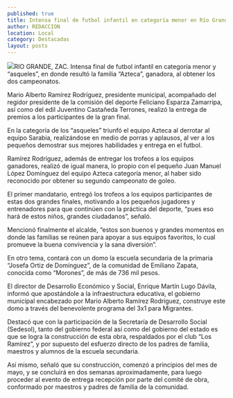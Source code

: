 ```yaml
---
published: true
title: Intensa final de futbol infantil en categoría menor en Río Grande
author: REDACCION
location: Local
category: Destacadas
layout: posts
---
```


![](http://i.imgur.com/lemuSpfm.jpg)RIO GRANDE, ZAC. Intensa final de futbol infantil en categoría menor y “asqueles”, en donde resultó la familia “Azteca”, ganadora, al obtener los dos campeonatos.

Mario Alberto Ramírez Rodríguez, presidente municipal, acompañado del regidor presidente de la comisión del deporte Feliciano Esparza Zamarripa, así como del edil Juventino Castañeda Terrones, realizó la entrega de premios a los participantes de la gran final.

En la categoría de los “asqueles” triunfó el equipo Azteca al derrotar al equipo Sarabia, realizándose en medio de porras y aplausos, al ver a los pequeños demostrar sus mejores habilidades y entrega en el futbol.

Ramírez Rodríguez, además de entregar los trofeos a los equipos ganadores, realizó de igual manera, lo propio con el pequeño Juan Manuel López Domínguez del equipo Azteca categoría menor, al haber sido reconocido por obtener su segundo campeonato de goleo. 

El primer mandatario, entregó los trofeos a los equipos participantes de estas dos grandes finales, motivando a los pequeños jugadores y entrenadores para que continúen con la práctica del deporte, “pues eso hará de estos niños, grandes ciudadanos”, señaló.

Mencionó finalmente el alcalde, “estos son buenos y grandes momentos en donde las familias se reúnen para apoyar a sus equipos favoritos, lo cual promueve la buena convivencia y la sana diversión”.

En otro tema, contará con un domo la escuela secundaria de la primaria “Josefa Ortiz de Domínguez”, de la comunidad de Emiliano Zapata, conocida como “Morones”, de más de 736 mil pesos.

El director de Desarrollo Económico y Social, Enrique Martín Lugo Dávila, informó que apostándole a la infraestructura educativa, el gobierno municipal encabezado por Mario Alberto Ramírez Rodríguez, construye este domo a través del benevolente programa  del 3x1 para Migrantes.

Destacó que con la participación de la Secretaría de Desarrollo Social (Sedesol), tanto del gobierno federal así como del gobierno del estado es que se logra la construcción de esta obra, respaldados por el club “Los Ramírez”, y por supuesto del esfuerzo directo de los padres de familia, maestros y alumnos de la escuela secundaria.

Así mismo, señaló que su construcción, comenzó a principios del mes de mayo, y se concluirá en dos semanas aproximadamente, para luego proceder al evento de entrega recepción por parte del comité de obra, conformado por maestros y padres de familia de la comunidad.
